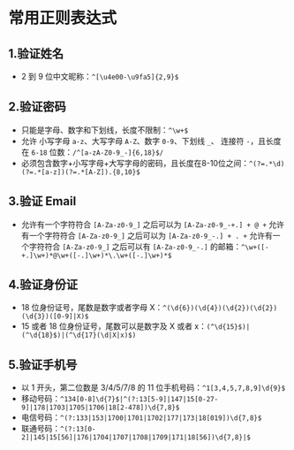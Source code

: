 常用正则表达式
===

## 1.验证姓名

* 2 到 9 位中文昵称：`^[\u4e00-\u9fa5]{2,9}$`

## 2.验证密码

* 只能是字母、数字和下划线，长度不限制：`^\w+$`
* 允许 小写字母 `a-z`、大写字母 `A-Z`、数字 `0-9`、下划线 `_`、 连接符 `-`，且长度在 `6-18` 位数：`/^[a-zA-Z0-9_-]{6,18}$/`
* 必须包含数字+小写字母+大写字母的密码，且长度在8-10位之间：`^(?=.*\d)(?=.*[a-z])(?=.*[A-Z]).{8,10}$`

## 3.验证 Email

* 允许有一个字符符合 `[A-Za-z0-9_]` 之后可以为 `[A-Za-z0-9_-+.] + @ +` 允许有一个字符符合 `[A-Za-z0-9_]` 之后可以为 `[A-Za-z0-9_-.] + . +` 允许有一个字符符合 `[A-Za-z0-9_]` 之后可以有 `[A-Za-z0-9_-.]` 的邮箱：`^\w+([-+.]\w+)*@\w+([-.]\w+)*\.\w+([-.]\w+)*$`

## 4.验证身份证

* 18 位身份证号，尾数是数字或者字母 X：`^(\d{6})(\d{4})(\d{2})(\d{2})(\d{3})([0-9]|X)$`
* 15 或者 18 位身份证号，尾数可以是数字及 X 或者 x：`(^\d{15}$)|(^\d{18}$)|(^\d{17}(\d|X|x)$)`

## 5.验证手机号

* 以 1 开头，第二位数是 3/4/5/7/8 的 11 位手机号码：`^1[3,4,5,7,8,9]\d{9}$`
* 移动号码：`^134[0-8]\d{7}$|^(?:13[5-9]|147|15[0-27-9]|178|1703|1705|1706|18[2-478])\d{7,8}$`
* 电信号码：`^(?:133|153|1700|1701|1702|177|173|18[019])\d{7,8}$`
* 联通号码：`^(?:13[0-2]|145|15[56]|176|1704|1707|1708|1709|171|18[56])\d{7,8}|$`
